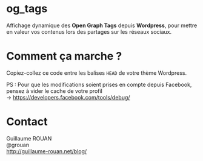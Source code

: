 # og_tags
Affichage dynamique des <b>Open Graph Tags</b> depuis <b>Wordpress</b>, pour mettre en valeur vos contenus lors des partages sur les réseaux sociaux.

# Comment ça marche ?
Copiez-collez ce code entre les balises <code>HEAD</code> de votre thème Wordpress.

PS : Pour que les modifications soient prises en compte depuis Facebook, pensez à vider le cache de votre profil<br />
&rarr; https://developers.facebook.com/tools/debug/

# Contact
Guillaume ROUAN<br />
@grouan<br />
http://guillaume-rouan.net/blog/
